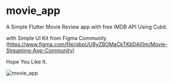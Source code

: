 # movie_app

A Simple Flutter Movie Review app with free IMDB API Using Cubit.

with Simple UI Kit from Figma Community (https://www.figma.com/file/qbpUU8yZBOMaCkTKbDAI0m/Movie-Streaming-App-Community)

Hope You Like It.


![movie_app](https://user-images.githubusercontent.com/54157473/163497311-995b52b5-c8b0-4f35-8895-08a32f1c23c0.gif)

